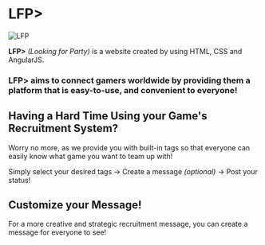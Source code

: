 # LFP>
![LFP](https://i.imgur.com/rwZIBjm.jpg)

**LFP>** *(Looking for Party)* is a website created by using HTML, CSS and AngularJS.

### LFP> aims to connect gamers worldwide by providing them a platform that is easy-to-use, and convenient to everyone!

## Having a Hard Time Using your Game's Recruitment System?
Worry no more, as we provide you with built-in tags so that everyone can easily know what game you want to team up with!

Simply select your desired tags -> Create a message *(optional)* -> Post your status!

## Customize your Message!
For a more creative and strategic recruitment message, you can create a message for everyone to see!
